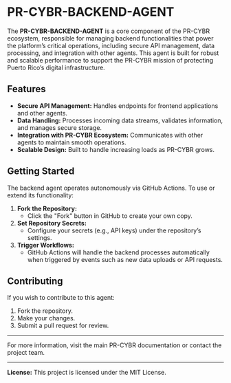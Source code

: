 # PR-CYBR-BACKEND-AGENT

The **PR-CYBR-BACKEND-AGENT** is a core component of the PR-CYBR ecosystem, responsible for managing backend functionalities that power the platform’s critical operations, including secure API management, data processing, and integration with other agents. This agent is built for robust and scalable performance to support the PR-CYBR mission of protecting Puerto Rico’s digital infrastructure.

## Features

- **Secure API Management:** Handles endpoints for frontend applications and other agents.
- **Data Handling:** Processes incoming data streams, validates information, and manages secure storage.
- **Integration with PR-CYBR Ecosystem:** Communicates with other agents to maintain smooth operations.
- **Scalable Design:** Built to handle increasing loads as PR-CYBR grows.

## Getting Started

The backend agent operates autonomously via GitHub Actions. To use or extend its functionality:

1. **Fork the Repository:**
   - Click the "Fork" button in GitHub to create your own copy.
2. **Set Repository Secrets:**
   - Configure your secrets (e.g., API keys) under the repository’s settings.
3. **Trigger Workflows:**
   - GitHub Actions will handle the backend processes automatically when triggered by events such as new data uploads or API requests.

## Contributing

If you wish to contribute to this agent:
1. Fork the repository.
2. Make your changes.
3. Submit a pull request for review.

---

For more information, visit the main PR-CYBR documentation or contact the project team.

---

**License:** This project is licensed under the MIT License.

